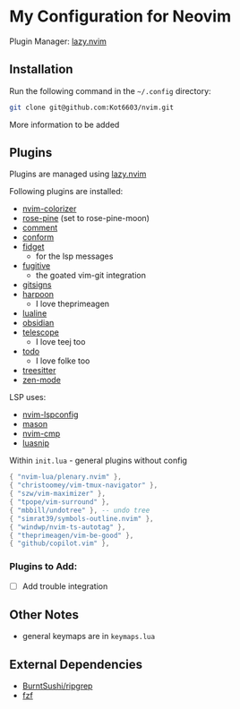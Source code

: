 # My Configuration for Neovim

Plugin Manager: [lazy.nvim](https://github.com/folke/lazy.nvim)

## Installation
Run the following command in the `~/.config` directory:
```bash
git clone git@github.com:Kot6603/nvim.git
```

More information to be added

## Plugins
Plugins are managed using [lazy.nvim](https://github.com/folke/lazy.nvim)

Following plugins are installed:
- [nvim-colorizer](https://github.com/norcalli/nvim-colorizer.lua)
- [rose-pine](https://github.com/rose-pine/neovim) (set to rose-pine-moon)
- [comment](https://github.com/numToStr/Comment.nvim)
- [conform](https://github.com/stevearc/conform.nvim)
- [fidget](https://github.com/j-hui/fidget.nvim)
    - for the lsp messages
- [fugitive](https://github.com/tpope/vim-fugitive)
    - the goated vim-git integration
- [gitsigns](https://github.com/lewis6991/gitsigns.nvim)
- [harpoon](https://github.com/ThePrimeagen/harpoon)
    - I love theprimeagen
- [lualine](https://github.com/nvim-lualine/lualine.nvim)
- [obsidian](https://github.com/epwalsh/obsidian.nvim)
- [telescope](https://github.com/nvim-telescope/telescope.nvim)
    - I love teej too
- [todo](https://github.com/folke/todo-comments.nvim)
    - I love folke too
- [treesitter](https://github.com/nvim-treesitter/nvim-treesitter)
- [zen-mode](https://github.com/folke/zen-mode.nvim)

LSP uses:
- [nvim-lspconfig](https://github.com/neovim/nvim-lspconfig)
- [mason](https://github.com/williamboman/mason.nvim)
- [nvim-cmp](https://github.com/hrsh7th/nvim-cmp)
- [luasnip](https://github.com/L3MON4D3/LuaSnip)

Within `init.lua` - general plugins without config
```lua
{ "nvim-lua/plenary.nvim" },
{ "christoomey/vim-tmux-navigator" },
{ "szw/vim-maximizer" },
{ "tpope/vim-surround" },
{ "mbbill/undotree" }, -- undo tree
{ "simrat39/symbols-outline.nvim" },
{ "windwp/nvim-ts-autotag" },
{ "theprimeagen/vim-be-good" },
{ "github/copilot.vim" },
```

### Plugins to Add:
- [ ] Add trouble integration

## Other Notes
- general keymaps are in `keymaps.lua`

## External Dependencies
- [BurntSushi/ripgrep](https://github.com/BurntSushi/ripgrep)
- [fzf](https://github.com/junegunn/fzf)
